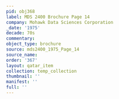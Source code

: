 ```yaml
---
pid: obj368
label: MDS 2400 Brochure Page 14
company: Mohawk Data Sciences Corporation
_date: '1975'
decade: 70s
commentary: 
object_type: brochure
source: mds2400_1975_Page_14
source_name: 
order: '367'
layout: qatar_item
collection: temp_collection
thumbnail: ''
manifest: ''
full: ''
---
```

